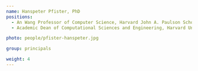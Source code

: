 ```yaml
---
name: Hanspeter Pfister, PhD
positions:
  - An Wang Professor of Computer Science, Harvard John A. Paulson School of Engineering and Applied Sciences
  - Academic Dean of Computational Sciences and Engineering, Harvard University

photo: people/pfister-hanspeter.jpg

group: principals

weight: 4
---
```

